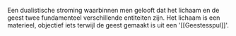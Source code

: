 Een dualistische stroming waarbinnen men gelooft dat het lichaam en de geest twee fundamenteel verschillende entiteiten zijn. Het lichaam is een materieel, objectief iets terwijl de geest gemaakt is uit een '[[Geestesspul]]'.